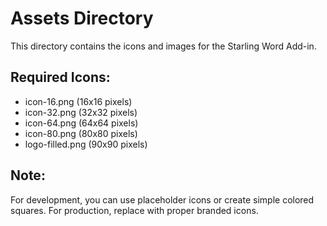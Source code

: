 # Assets Directory

This directory contains the icons and images for the Starling Word Add-in.

## Required Icons:
- icon-16.png (16x16 pixels)
- icon-32.png (32x32 pixels) 
- icon-64.png (64x64 pixels)
- icon-80.png (80x80 pixels)
- logo-filled.png (90x90 pixels)

## Note:
For development, you can use placeholder icons or create simple colored squares.
For production, replace with proper branded icons.
